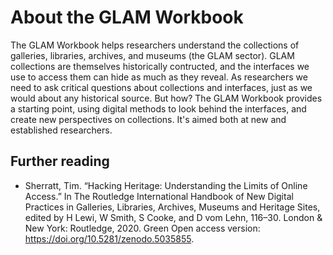 # About the GLAM Workbook

The GLAM Workbook helps researchers understand the collections of galleries, libraries, archives, and museums (the GLAM sector). GLAM collections are themselves historically contructed, and the interfaces we use to access them can hide as much as they reveal. As researchers we need to ask critical questions about collections and interfaces, just as we would about any historical source. But how? The GLAM Workbook provides a starting point, using digital methods to look behind the interfaces, and create new perspectives on collections. It's aimed both at new and established researchers.

## Further reading

* Sherratt, Tim. “Hacking Heritage: Understanding the Limits of Online Access.” In The Routledge International Handbook of New Digital Practices in Galleries, Libraries, Archives, Museums and Heritage Sites, edited by H Lewi, W Smith, S Cooke, and D vom Lehn, 116–30. London & New York: Routledge, 2020. Green Open access version: <https://doi.org/10.5281/zenodo.5035855>.
